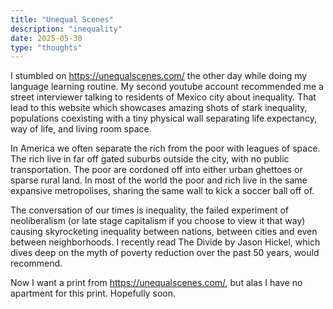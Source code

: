 ```yaml
---
title: "Unequal Scenes"
description: "inequality"
date: 2025-05-30
type: "thoughts"
---
```

I stumbled on https://unequalscenes.com/ the other day while doing my language learning routine. My second youtube account recommended me a street interviewer talking to residents of Mexico city about inequality. That lead to this website which showcases amazing shots of stark inequality, populations coexisting with a tiny physical wall separating life expectancy, way of life, and living room space.  

In America we often separate the rich from the poor with leagues of space. The rich live in far off gated suburbs outside the city, with no public transportation. The poor are cordoned off into either urban ghettoes or sparse rural land. In most of the world the poor and rich live in the same expansive metropolises, sharing the same wall to kick a soccer ball off of. 

The conversation of our times is inequality, the failed experiment of neoliberalism (or late stage capitalism if you choose to view it that way) causing skyrocketing inequality between nations, between cities and even between neighborhoods. I recently read The Divide by Jason Hickel, which dives deep on the myth of poverty reduction over the past 50 years, would recommend.

Now I want a print from https://unequalscenes.com/, but alas I have no apartment for this print. Hopefully soon.